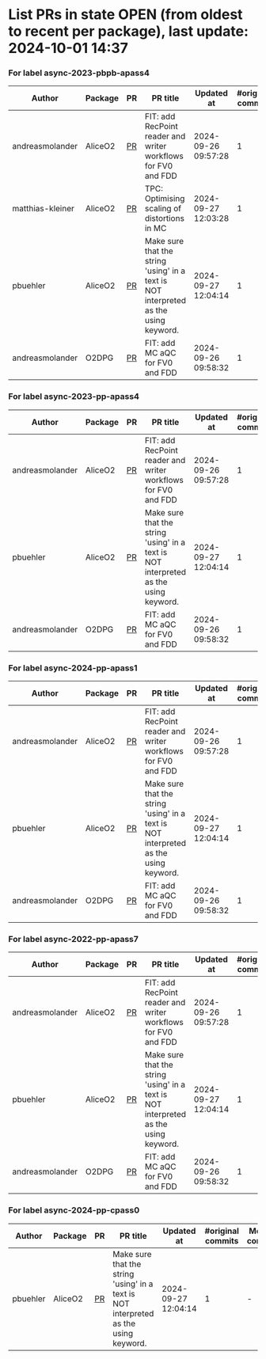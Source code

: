 # List PRs in state OPEN (from oldest to recent per package), last update: 2024-10-01 14:37 


### For label async-2023-pbpb-apass4

| Author | Package | PR | PR title | Updated at | #original commits | Merge commit |
| --- | --- | --- | --- | --- | --- | --- |
| andreasmolander | AliceO2 | [PR](https://github.com/AliceO2Group/AliceO2/pull/13482) | FIT: add RecPoint reader and writer workflows for FV0 and FDD | 2024-09-26 09:57:28 | 1 | - |
| matthias-kleiner | AliceO2 | [PR](https://github.com/AliceO2Group/AliceO2/pull/13547) | TPC: Optimising scaling of distortions in MC | 2024-09-27 12:03:28 | 1 | - |
| pbuehler | AliceO2 | [PR](https://github.com/AliceO2Group/AliceO2/pull/13546) | Make sure that the string 'using' in a text is NOT interpreted as the using keyword. | 2024-09-27 12:04:14 | 1 | - |
| andreasmolander | O2DPG | [PR](https://github.com/AliceO2Group/O2DPG/pull/1741) | FIT: add MC aQC for FV0 and FDD | 2024-09-26 09:58:32 | 1 | - |


### For label async-2023-pp-apass4

| Author | Package | PR | PR title | Updated at | #original commits | Merge commit |
| --- | --- | --- | --- | --- | --- | --- |
| andreasmolander | AliceO2 | [PR](https://github.com/AliceO2Group/AliceO2/pull/13482) | FIT: add RecPoint reader and writer workflows for FV0 and FDD | 2024-09-26 09:57:28 | 1 | - |
| pbuehler | AliceO2 | [PR](https://github.com/AliceO2Group/AliceO2/pull/13546) | Make sure that the string 'using' in a text is NOT interpreted as the using keyword. | 2024-09-27 12:04:14 | 1 | - |
| andreasmolander | O2DPG | [PR](https://github.com/AliceO2Group/O2DPG/pull/1741) | FIT: add MC aQC for FV0 and FDD | 2024-09-26 09:58:32 | 1 | - |


### For label async-2024-pp-apass1

| Author | Package | PR | PR title | Updated at | #original commits | Merge commit |
| --- | --- | --- | --- | --- | --- | --- |
| andreasmolander | AliceO2 | [PR](https://github.com/AliceO2Group/AliceO2/pull/13482) | FIT: add RecPoint reader and writer workflows for FV0 and FDD | 2024-09-26 09:57:28 | 1 | - |
| pbuehler | AliceO2 | [PR](https://github.com/AliceO2Group/AliceO2/pull/13546) | Make sure that the string 'using' in a text is NOT interpreted as the using keyword. | 2024-09-27 12:04:14 | 1 | - |
| andreasmolander | O2DPG | [PR](https://github.com/AliceO2Group/O2DPG/pull/1741) | FIT: add MC aQC for FV0 and FDD | 2024-09-26 09:58:32 | 1 | - |


### For label async-2022-pp-apass7

| Author | Package | PR | PR title | Updated at | #original commits | Merge commit |
| --- | --- | --- | --- | --- | --- | --- |
| andreasmolander | AliceO2 | [PR](https://github.com/AliceO2Group/AliceO2/pull/13482) | FIT: add RecPoint reader and writer workflows for FV0 and FDD | 2024-09-26 09:57:28 | 1 | - |
| pbuehler | AliceO2 | [PR](https://github.com/AliceO2Group/AliceO2/pull/13546) | Make sure that the string 'using' in a text is NOT interpreted as the using keyword. | 2024-09-27 12:04:14 | 1 | - |
| andreasmolander | O2DPG | [PR](https://github.com/AliceO2Group/O2DPG/pull/1741) | FIT: add MC aQC for FV0 and FDD | 2024-09-26 09:58:32 | 1 | - |


### For label async-2024-pp-cpass0

| Author | Package | PR | PR title | Updated at | #original commits | Merge commit |
| --- | --- | --- | --- | --- | --- | --- |
| pbuehler | AliceO2 | [PR](https://github.com/AliceO2Group/AliceO2/pull/13546) | Make sure that the string 'using' in a text is NOT interpreted as the using keyword. | 2024-09-27 12:04:14 | 1 | - |
